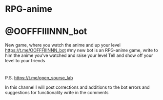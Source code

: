# RPG-anime
# @OOFFFIIINNN_bot
New game, where you watch the anime and up your level https://t.me/OOFFFIIINNN_bot
#my new bot is an RPG-anime game, write to him the anime you've watched and raise your level
Tell and show off your level
to your friends 
#
P.S.
https://t.me/open_sourse_lab

In this channel I will post corrections and additions to the bot
errors and suggestions for functionality write in the comments